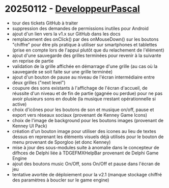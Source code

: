 # 20250112 - [DeveloppeurPascal](https://github.com/DeveloppeurPascal)

* tour des tickets GitHub à traiter
* suppression des demandes de permissions inutiles pour Android
* ajout d'un lien vers la v1.x sur GitHub dans les docs
* remplacement des onClick() par des onMouseDown() sur les boutons "chiffre" pour être pls pratique à utiliser sur smartphones et tablettes (prise en compte lors de l'appui plutôt que du relachement de l'élément)
* ajout d'une sauvegarde des grilles terminées pour revenir à la suivante en reprise de partie
* validation de la grille affichée en démarrage d'une grille (au cas où la sauvegarde se soit faite sur une grille terminée)
* ajout d'un bouton de pause au niveau de l'écran intermédiaire entre deux grilles ("next level")
* coupure des sons existants à l'affichage de l'écran d'accueil, de réussite d'un niveau et de fin de partie (gagnée ou perdue) pour ne pas avoir plusieurs sons en double (la musique rrestant opérationnelle si active)
* choix d'icônes pour les boutons de son et musique on/off, pause et export vers réseaux sociaux (provenant de Kenney Game Icons)
* choix de l'image de background pour les boutons images (provenant de Kenney UI Pack)
* création d'un bouton image pour utiliser des icones au lieu de textes dessus en reprenant les éléments visuels déjà utilisés pour le bouton de menu provenant de Sporgloo (et donc Kenney)
* mise à jour des sous-modules suite à anomalie dans le concepteur de difhces de Delphi liée à TDGEFMXHelpBar provenant de Delphi Game Engine
* ajout des boutons music On/Off, sons On/Off et pause dans l'écran de jeu
* tentative avortée de déploiement pour la v2.1 (manque stockage chiffré des paramètres à  boucler sur le game engine)
